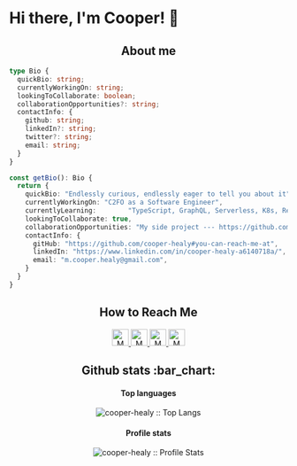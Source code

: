 # Hi there, I'm Cooper! 👋

<h2 align="center">About me</h2>

```ts
type Bio {
  quickBio: string;
  currentlyWorkingOn: string;
  lookingToCollaborate: boolean;
  collaborationOpportunities?: string;
  contactInfo: {
    github: string;
    linkedIn?: string;
    twitter?: string;
    email: string;
  }
}

const getBio(): Bio {
  return {
    quickBio: "Endlessly curious, endlessly eager to tell you about it",
    currentlyWorkingOn: "C2FO as a Software Engineer",
    currentlyLearning:        "TypeScript, GraphQL, Serverless, K8s, React --- Sharpening my Front End Skills",
    lookingToCollaborate: true,
    collaborationOpportunities: "My side project --- https://github.com/isomorph-research",
    contactInfo: {
      gitHub: "https://github.com/cooper-healy#you-can-reach-me-at",
      linkedIn: "https://www.linkedin.com/in/cooper-healy-a6140718a/",
      email: "m.cooper.healy@gmail.com",
    }
  }
}
```

<h2 align="center">How to Reach Me</h2>

<p align="center">

  <a href="https://www.linkedin.com/in/matthew-healy-a6140718a/">
    <img src="https://www.vectorlogo.zone/logos/linkedin/linkedin-icon.svg" alt="M Cooper Healy's LinkedIn Profile" height="30" width="30">
  </a>

  <a href="https://stackoverflow.com/users/story/13262508">
    <img src="https://www.vectorlogo.zone/logos/stackoverflow/stackoverflow-icon.svg" alt="M Cooper Healy's Stack Overflow Profile" height="30" width="30">
  </a>

  <a href="https://meta.stackexchange.com/users/1088743/matthew-healy">
    <img src="https://www.vectorlogo.zone/logos/stackexchange/stackexchange-icon.svg" alt="M Cooper Healy's Stack Exchange Profile" height="30" width="30">
  </a>

  <a href="https://stackshare.io/cooper-healy">
    <img src="https://cdn.worldvectorlogo.com/logos/stackshare.svg" alt="M Cooper Healy's StackShare Profile" height="30" width="30">
  </a>
</p>


<h2 align="center">Github stats :bar_chart:</h2>

<h4 align="center">Top languages</h4>

<p align="center"><img src="https://github-readme-stats.vercel.app/api/top-langs/?username=cooper-healy&langs_count=10&layout=compact" alt="cooper-healy :: Top Langs" /></p>

<h4 align="center">Profile stats</h4>

<p align="center"><img src="https://github-readme-stats.vercel.app/api?username=cooper-healy" alt="cooper-healy :: Profile Stats" /></p>
